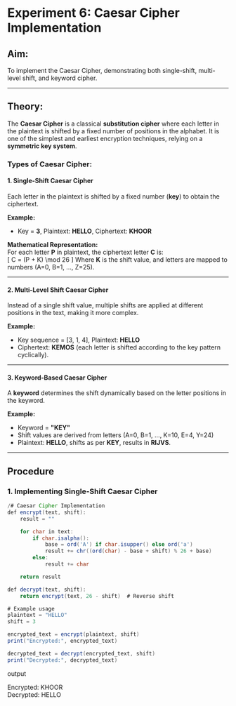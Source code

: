 # Experiment 6: Caesar Cipher Implementation  

## **Aim:**  
To implement the Caesar Cipher, demonstrating both single-shift, multi-level shift, and keyword cipher.  

---

## **Theory:**  

The **Caesar Cipher** is a classical **substitution cipher** where each letter in the plaintext is shifted by a fixed number of positions in the alphabet. It is one of the simplest and earliest encryption techniques, relying on a **symmetric key system**.  

### **Types of Caesar Cipher:**  

#### **1. Single-Shift Caesar Cipher**  
Each letter in the plaintext is shifted by a fixed number (**key**) to obtain the ciphertext.  

**Example:**  
- Key = **3**, Plaintext: **HELLO**, Ciphertext: **KHOOR**  

**Mathematical Representation:**  
For each letter **P** in plaintext, the ciphertext letter **C** is:  
\[
C = (P + K) \mod 26
\]
Where **K** is the shift value, and letters are mapped to numbers (A=0, B=1, ..., Z=25).  

---

#### **2. Multi-Level Shift Caesar Cipher**  
Instead of a single shift value, multiple shifts are applied at different positions in the text, making it more complex.  

**Example:**  
- Key sequence = [3, 1, 4], Plaintext: **HELLO**  
- Ciphertext: **KEMOS** (each letter is shifted according to the key pattern cyclically).  

---

#### **3. Keyword-Based Caesar Cipher**  
A **keyword** determines the shift dynamically based on the letter positions in the keyword.  

**Example:**  
- Keyword = **"KEY"**  
- Shift values are derived from letters (A=0, B=1, ..., K=10, E=4, Y=24)  
- Plaintext: **HELLO**, shifts as per **KEY**, results in **RIJVS**.  

---

## **Procedure**  

### **1. Implementing Single-Shift Caesar Cipher**  

```java
/# Caesar Cipher Implementation
def encrypt(text, shift):
    result = ""

    for char in text:
        if char.isalpha():
            base = ord('A') if char.isupper() else ord('a')
            result += chr((ord(char) - base + shift) % 26 + base)
        else:
            result += char

    return result

def decrypt(text, shift):
    return encrypt(text, 26 - shift)  # Reverse shift

# Example usage
plaintext = "HELLO"
shift = 3

encrypted_text = encrypt(plaintext, shift)
print("Encrypted:", encrypted_text)

decrypted_text = decrypt(encrypted_text, shift)
print("Decrypted:", decrypted_text)
  ```
output

Encrypted: KHOOR  
Decrypted: HELLO  